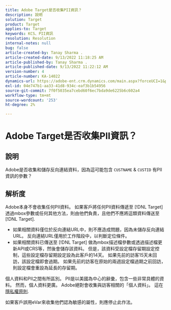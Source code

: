 ```yaml
---
title: Adobe Target是否收集PII資訊？
description: 說明
solution: Target
product: Target
applies-to: Target
keywords: KCS、PII資訊
resolution: Resolution
internal-notes: null
bug: false
article-created-by: Tanay Sharma .
article-created-date: 9/13/2022 11:18:25 AM
article-published-by: Tanay Sharma .
article-published-date: 9/13/2022 11:22:12 AM
version-number: 4
article-number: KA-14022
dynamics-url: https://adobe-ent.crm.dynamics.com/main.aspx?forceUCI=1&pagetype=entityrecord&etn=knowledgearticle&id=a535a7c3-5533-ed11-9db1-002248086735
exl-id: 04e747b1-aa33-41d8-934c-eaf3b1b54956
source-git-commit: 7f0f5035ea7cebd60f6ec7bda9de6225b6c602a4
workflow-type: tm+mt
source-wordcount: '253'
ht-degree: 2%

---
```


# Adobe Target是否收集PII資訊？

## 說明

Adobe是否收集和儲存反向連結資料，因為這可能包含 `CUSTNAME` &amp; `CUSTID` 有PII資訊的參數？

## 解析度




Adobe本身不會收集任何PII資料。 如果客戶將任何PII資料傳遞至 [!DNL Target] 透過mbox參數或任何其他方法，則由他們負責，且他們不應將這類資料傳送至 [!DNL Target].



- 如果相關資料僅位於反向連結URL中，則不應造成問題，因為未儲存反向連結URL。 反向連結URL僅用於工作階段中，以判斷定位條件。
- 如果相關資料已傳送至 [!DNL Target] 做為mbox描述檔參數或透過描述檔更新API或CRS等，然後會儲存該資料。 但是，該資料受設定檔存留期設定控制，這些設定檔存留期設定設為此客戶的14天。 如果先前的訪客15天未回訪，該設定檔即會過期。 如果先前的訪客在原始的兩週設定檔過期之前回訪，則設定檔會重設為延長的存留期。


個人資料和PII之間有所區別。 PII是以美國為中心的辭彙，包含一些非常具體的資料。 然而，個人資料更廣。 Adobe絕對會收集與訪客相關的「個人資料」。 這在 [隱私權原則](https://www.adobe.com/tw/privacy/marketing-cloud.html).



如果客戶誤用eVar來收集他們認為敏感的屬性，則應停止此作法。

